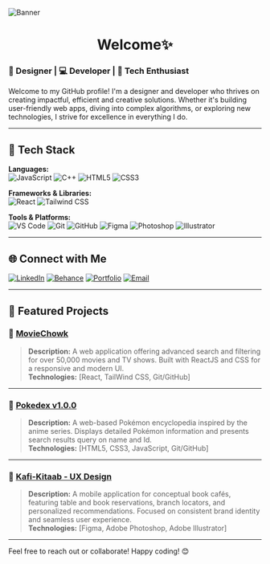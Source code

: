 ![Banner](https://github.com/anantkatyayn/anantkatyayn/blob/main/assets/Anant-katyayn-philomath-banner.png)
<div align="center">
  <h1>Welcome✨</h1>
</div>


### 🌟 Designer | 💻 Developer | 🚀 Tech Enthusiast  

Welcome to my GitHub profile! I'm a designer and developer who thrives on creating impactful, efficient and creative solutions. Whether it's building user-friendly web apps, diving into complex algorithms, or exploring new technologies, I strive for excellence in everything I do.

---

## 🔧 Tech Stack

**Languages:**  
![JavaScript](https://img.shields.io/badge/-JavaScript-F7DF1E?style=for-the-badge&logo=javascript&logoColor=white)
![C++](https://img.shields.io/badge/-C++-00599C?style=for-the-badge&logo=cplusplus&logoColor=white)
![HTML5](https://img.shields.io/badge/-HTML5-E34F26?style=for-the-badge&logo=html5&logoColor=white)
![CSS3](https://img.shields.io/badge/-CSS3-1572B6?style=for-the-badge&logo=css3&logoColor=white)

**Frameworks & Libraries:**  
![React](https://img.shields.io/badge/React-61DAFB?style=for-the-badge&logo=react&logoColor=black)
![Tailwind CSS](https://img.shields.io/badge/Tailwind_CSS-06B6D4?style=for-the-badge&logo=tailwindcss&logoColor=white)

**Tools & Platforms:**  
![VS Code](https://img.shields.io/badge/VS_Code-007ACC?style=for-the-badge&logo=visual-studio-code&logoColor=white)
![Git](https://img.shields.io/badge/Git-F05032?style=for-the-badge&logo=git&logoColor=white)
![GitHub](https://img.shields.io/badge/GitHub-181717?style=for-the-badge&logo=github&logoColor=white)
![Figma](https://img.shields.io/badge/Figma-F24E1E?style=for-the-badge&logo=figma&logoColor=white)
![Photoshop](https://img.shields.io/badge/Photoshop-31A8FF?style=for-the-badge&logo=adobephotoshop&logoColor=white)
![Illustrator](https://img.shields.io/badge/Illustrator-FF9A00?style=for-the-badge&logo=adobeillustrator&logoColor=white)

---


## 🌐 Connect with Me

[![LinkedIn](https://img.shields.io/badge/LinkedIn-0077B5?style=for-the-badge&logo=linkedin&logoColor=white)](https://linkedin.com/in/anantkatyayn)
[![Behance](https://img.shields.io/badge/Behance-1769FF?style=for-the-badge&logo=behance&logoColor=white)](https://behance.net/anantkatyayn)
[![Portfolio](https://img.shields.io/badge/Portfolio-000?style=for-the-badge&logo=aboutdotme&logoColor=white)](https://anantkatyayn.netlify.app)
[![Email](https://img.shields.io/badge/Email-D14836?style=for-the-badge&logo=gmail&logoColor=white)](mailto:anantkatyayn112@gmail.com)

---

## 🌟 Featured Projects

### 🛒 [MovieChowk](https://moviechowk.netlify.app)
> **Description:** A web application offering advanced search and filtering for over 50,000 movies and TV shows. Built with ReactJS and CSS for a responsive and modern UI.  
> **Technologies:** [React, TailWind CSS, Git/GitHub]

---

### 🌟 [Pokedex v1.0.0](https://pokedexv1anant.netlify.app)
> **Description:** A web-based Pokémon encyclopedia inspired by the anime series. Displays detailed Pokémon information and presents search results query on name and Id.  
> **Technologies:** [HTML5, CSS3, JavaScript, Git/GitHub]

---
### 🌟 [Kafi-Kitaab - UX Design](https://www.behance.net/gallery/193465259/Kafi-Kitaab-book-cafe-mobile-application-casestudy)
> **Description:** A mobile application for conceptual book cafés, featuring table and book reservations, branch locators, and personalized recommendations. Focused on consistent brand identity and seamless user experience.  
> **Technologies:** [Figma, Adobe Photoshop, Adobe Illustrator]

---

Feel free to reach out or collaborate! Happy coding! 😊
